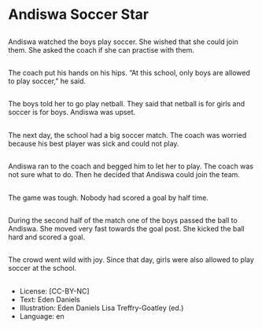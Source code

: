 # Andiswa Soccer Star

##
Andiswa watched the boys play soccer. She wished that she
could join them. She asked the coach if she can practise with
them.

##
The coach put his hands on his hips.
“At this school, only boys are allowed to play soccer,” he
said.

##
The boys told her to go play netball. They said that netball is
for girls and soccer is for boys. Andiswa was upset.

##
The next day, the school had a big soccer match. The coach
was worried because his best player was sick and could not
play.

##
Andiswa ran to the coach and begged him to let her to play.
The coach was not sure what to do. Then he decided that
Andiswa could join the team.

##
The game was tough. Nobody had scored a goal by half time.

##
During the second half of the match one of the boys passed
the ball to Andiswa. She moved very fast towards the goal
post. She kicked the ball hard and scored a goal.

##
The crowd went wild with joy. Since that day, girls were also
allowed to play soccer at the school.

##
* License: [CC-BY-NC]
* Text: Eden Daniels
* Illustration: Eden Daniels Lisa Treffry-Goatley (ed.)
* Language: en
